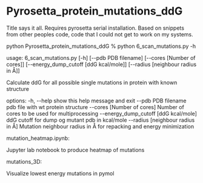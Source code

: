 # Pyrosetta_protein_mutations_ddG

Title says it all. Requires pyrosetta serial installation. Based on snippets from other peoples code, code that I could not get to work on my systems.


python Pyrosetta_protein_mutations_ddG % python 6_scan_mutations.py -h

usage: 6_scan_mutations.py [-h] [--pdb PDB filename] [--cores [Number of cores]] [--energy_dump_cutoff [ddG kcal/mole]] [--radius [neighbour radius in Å]]

Calculate ddG for all possible single mutations in protein with known structure

options:
  -h, --help            show this help message and exit
  --pdb PDB filename    pdb file with wt protein structure
  --cores [Number of cores]
                        Number of cores to be used for multiprocessing
  --energy_dump_cutoff [ddG kcal/mole]
                        ddG cutoff for dump og mutant pdb in kcal/mole
  --radius [neighbour radius in Å]
                        Mutation neighbour radius in Å for repacking and energy minimization
 
 
 mutation_heatmap.ipynb:
 
 Jupyter lab notebook to produce heatmap of mutations
 
 mutations_3D:
 
 Visualize lowest energy mutations in pymol

